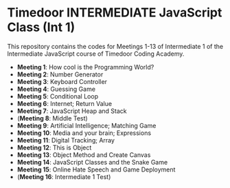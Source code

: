 # Timedoor INTERMEDIATE JavaScript Class (Int 1)
This repository contains the codes for Meetings 1-13 of Intermediate 1 of the Intermediate JavaScript course of Timedoor Coding Academy.

* <b>Meeting 1</b>: How cool is the Programming World? <br>
* <b>Meeting 2</b>: Number Generator <br>
* <b>Meeting 3</b>: Keyboard Controller <br>
* <b>Meeting 4</b>: Guessing Game <br>
* <b>Meeting 5</b>: Conditional Loop <br>
* <b>Meeting 6</b>: Internet; Return Value <br>
* <b>Meeting 7</b>: JavaScript Heap and Stack <br>
* (<b>Meeting 8</b>: Middle Test) <br>
* <b>Meeting 9</b>: Artificial Intelligence; Matching Game <br>
* <b>Meeting 10</b>: Media and your brain; Expressions <br>
* <b>Meeting 11</b>: Digital Tracking; Array <br>
* <b>Meeting 12</b>: This is Object <br>
* <b>Meeting 13</b>: Object Method and Create Canvas <br>
* <b>Meeting 14</b>: JavaScript Classes and the Snake Game <br>
* <b>Meeting 15</b>: Online Hate Speech and Game Deployment <br>
* (<b>Meeting 16</b>: Intermediate 1 Test) <br>
